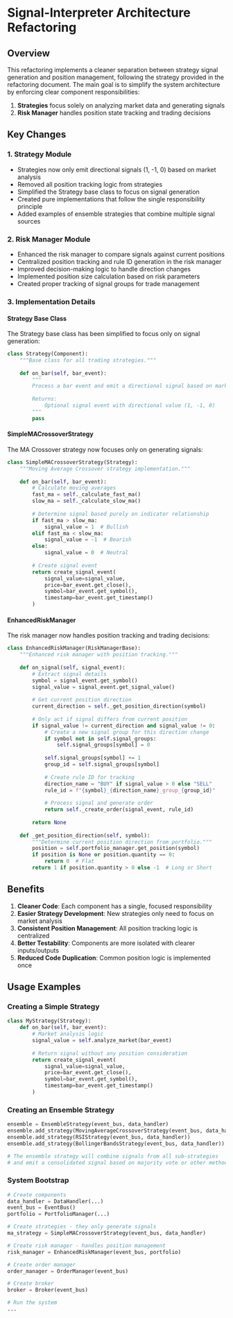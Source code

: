# Signal-Interpreter Architecture Refactoring

## Overview

This refactoring implements a cleaner separation between strategy signal generation and position management, following the strategy provided in the refactoring document. The main goal is to simplify the system architecture by enforcing clear component responsibilities:

1. **Strategies** focus solely on analyzing market data and generating signals
2. **Risk Manager** handles position state tracking and trading decisions

## Key Changes

### 1. Strategy Module

- Strategies now only emit directional signals (1, -1, 0) based on market analysis
- Removed all position tracking logic from strategies
- Simplified the Strategy base class to focus on signal generation
- Created pure implementations that follow the single responsibility principle
- Added examples of ensemble strategies that combine multiple signal sources

### 2. Risk Manager Module

- Enhanced the risk manager to compare signals against current positions
- Centralized position tracking and rule ID generation in the risk manager
- Improved decision-making logic to handle direction changes
- Implemented position size calculation based on risk parameters
- Created proper tracking of signal groups for trade management

### 3. Implementation Details

#### Strategy Base Class
The Strategy base class has been simplified to focus only on signal generation:

```python
class Strategy(Component):
    """Base class for all trading strategies."""
    
    def on_bar(self, bar_event):
        """
        Process a bar event and emit a directional signal based on market analysis.
        
        Returns:
            Optional signal event with directional value (1, -1, 0)
        """
        pass
```

#### SimpleMACrossoverStrategy
The MA Crossover strategy now focuses only on generating signals:

```python
class SimpleMACrossoverStrategy(Strategy):
    """Moving Average Crossover strategy implementation."""
    
    def on_bar(self, bar_event):
        # Calculate moving averages
        fast_ma = self._calculate_fast_ma()
        slow_ma = self._calculate_slow_ma()
        
        # Determine signal based purely on indicator relationship
        if fast_ma > slow_ma:
            signal_value = 1  # Bullish
        elif fast_ma < slow_ma:
            signal_value = -1  # Bearish
        else:
            signal_value = 0  # Neutral
            
        # Create signal event
        return create_signal_event(
            signal_value=signal_value,
            price=bar_event.get_close(),
            symbol=bar_event.get_symbol(),
            timestamp=bar_event.get_timestamp()
        )
```

#### EnhancedRiskManager
The risk manager now handles position tracking and trading decisions:

```python
class EnhancedRiskManager(RiskManagerBase):
    """Enhanced risk manager with position tracking."""
    
    def on_signal(self, signal_event):
        # Extract signal details
        symbol = signal_event.get_symbol()
        signal_value = signal_event.get_signal_value()
        
        # Get current position direction
        current_direction = self._get_position_direction(symbol)
        
        # Only act if signal differs from current position
        if signal_value != current_direction and signal_value != 0:
            # Create a new signal group for this direction change
            if symbol not in self.signal_groups:
                self.signal_groups[symbol] = 0
                
            self.signal_groups[symbol] += 1
            group_id = self.signal_groups[symbol]
            
            # Create rule ID for tracking
            direction_name = "BUY" if signal_value > 0 else "SELL"
            rule_id = f"{symbol}_{direction_name}_group_{group_id}"
            
            # Process signal and generate order
            return self._create_order(signal_event, rule_id)
        
        return None
    
    def _get_position_direction(self, symbol):
        """Determine current position direction from portfolio."""
        position = self.portfolio_manager.get_position(symbol)
        if position is None or position.quantity == 0:
            return 0  # Flat
        return 1 if position.quantity > 0 else -1  # Long or Short
```

## Benefits

1. **Cleaner Code**: Each component has a single, focused responsibility
2. **Easier Strategy Development**: New strategies only need to focus on market analysis
3. **Consistent Position Management**: All position tracking logic is centralized
4. **Better Testability**: Components are more isolated with clearer inputs/outputs
5. **Reduced Code Duplication**: Common position logic is implemented once

## Usage Examples

### Creating a Simple Strategy

```python
class MyStrategy(Strategy):
    def on_bar(self, bar_event):
        # Market analysis logic
        signal_value = self.analyze_market(bar_event)
        
        # Return signal without any position consideration
        return create_signal_event(
            signal_value=signal_value,
            price=bar_event.get_close(),
            symbol=bar_event.get_symbol(),
            timestamp=bar_event.get_timestamp()
        )
```

### Creating an Ensemble Strategy

```python
ensemble = EnsembleStrategy(event_bus, data_handler)
ensemble.add_strategy(MovingAverageCrossoverStrategy(event_bus, data_handler))
ensemble.add_strategy(RSIStrategy(event_bus, data_handler))
ensemble.add_strategy(BollingerBandsStrategy(event_bus, data_handler))

# The ensemble strategy will combine signals from all sub-strategies
# and emit a consolidated signal based on majority vote or other method
```

### System Bootstrap

```python
# Create components
data_handler = DataHandler(...)
event_bus = EventBus()
portfolio = PortfolioManager(...)

# Create strategies - they only generate signals
ma_strategy = SimpleMACrossoverStrategy(event_bus, data_handler)

# Create risk manager - handles position management
risk_manager = EnhancedRiskManager(event_bus, portfolio)

# Create order manager
order_manager = OrderManager(event_bus)

# Create broker
broker = Broker(event_bus)

# Run the system
...
```
